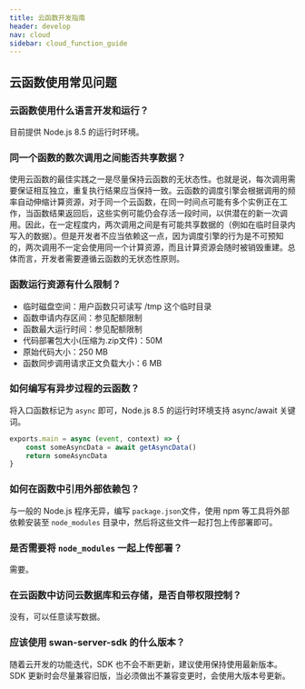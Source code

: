 ```yaml
---
title: 云函数开发指南
header: develop
nav: cloud
sidebar: cloud_function_guide
---
```


## 云函数使用常见问题

### 云函数使用什么语言开发和运行？
目前提供 Node.js 8.5 的运行时环境。

### 同一个函数的数次调用之间能否共享数据？
使用云函数的最佳实践之一是尽量保持云函数的无状态性。也就是说，每次调用需要保证相互独立，重复执行结果应当保持一致。云函数的调度引擎会根据调用的频率自动伸缩计算资源，对于同一个云函数，在同一时间点可能有多个实例正在工作，当函数结果返回后，这些实例可能仍会存活一段时间，以供潜在的新一次调用。因此，在一定程度内，两次调用之间是有可能共享数据的（例如在临时目录内写入的数据）。但是开发者不应当依赖这一点，因为调度引擎的行为是不可预知的，两次调用不一定会使用同一个计算资源，而且计算资源会随时被销毁重建。总体而言，开发者需要遵循云函数的无状态性原则。

### 函数运行资源有什么限制？
* 临时磁盘空间：用户函数只可读写 /tmp 这个临时目录
* 函数申请内存区间：参见配额限制
* 函数最大运行时间：参见配额限制
* 代码部署包大小(压缩为.zip文件)：50M
* 原始代码大小：250 MB
* 函数同步调用请求正文负载大小：6 MB

### 如何编写有异步过程的云函数？
将入口函数标记为 `async` 即可，Node.js 8.5 的运行时环境支持 async/await 关键词。
```js
exports.main = async (event, context) => {
    const someAsyncData = await getAsyncData()
    return someAsyncData
}
```

### 如何在函数中引用外部依赖包？
与一般的 Node.js 程序无异，编写 `package.json`文件，使用 npm 等工具将外部依赖安装至 `node_modules` 目录中，然后将这些文件一起打包上传部署即可。

### 是否需要将 `node_modules` 一起上传部署？
需要。

### 在云函数中访问云数据库和云存储，是否自带权限控制？
没有，可以任意读写数据。

### 应该使用 swan-server-sdk 的什么版本？
随着云开发的功能迭代，SDK 也不会不断更新，建议使用保持使用最新版本。SDK 更新时会尽量兼容旧版，当必须做出不兼容变更时，会使用大版本号更新。
